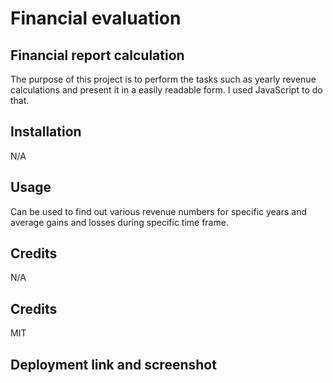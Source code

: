 # Financial evaluation 


## Financial report calculation

The purpose of this project is to perform the tasks such as yearly revenue calculations and present it in a easily readable form. 
I used JavaScript to do that. 

## Installation 

N/A

## Usage 

Can be used to find out various revenue numbers for specific years and average gains and losses during specific time frame. 

## Credits 

N/A

## Credits


MIT

## Deployment link and screenshot
